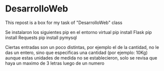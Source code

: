 # DesarrolloWeb
This repost is a box for my task of "DesarrolloWeb" class

Se instalaron los siguientes pip en el entorno virtual
pip install Flask
pip install Requests
pip install pymysql

Ciertas entradas son un poco distintas, por ejemplo el de la cantidad, no le das un entero, sino que especificas una cantidad (por ejemplo: 10Kg) aunque estas unidades de medida no se establecieron, solo se revisa que haya un maximo de 3 letras luego de un numero